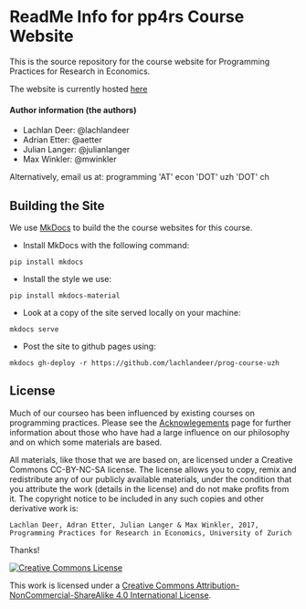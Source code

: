 # ReadMe Info for pp4rs Course Website

This is the source repository for the course website for Programming Practices for Research in Economics.

The website is currently hosted [here](https://lachlandeer.github.io/prog-course-uzh)

#### Author information (the authors)

* Lachlan Deer: @lachlandeer
* Adrian Etter: @aetter
* Julian Langer: @julianlanger
* Max Winkler: @mwinkler

Alternatively, email us at: programming 'AT' econ 'DOT' uzh 'DOT' ch

## Building the Site

We use [MkDocs]() to build the the course websites for this course.

* Install MkDocs with the following command:
```{.bash, id:"j29ie3c7"}
pip install mkdocs
```
* Install the style we use:
```{.bash, id:"j29ie3c7"}
pip install mkdocs-material
```
* Look at a copy of the site served locally on your machine:
```{.bash, id:"j29ie3c7"}
mkdocs serve
```
* Post the site to github pages using:
```{.bash, id:"j29ie3c7"}
mkdocs gh-deploy -r https://github.com/lachlandeer/prog-course-uzh
```


## License

Much of our courseo has been influenced by existing courses on programming practices.
Please see the [Acknowlegements]() page for further information about those who have had a large influence on our philosophy and on which some materials are based.

All materials, like those that we are based on, are licensed under a Creative Commons CC-BY-NC-SA license. The license allows you to copy, remix and redistribute any of our publicly available materials, under the condition that you attribute the work (details in the license) and do not make profits from it. The copyright notice to be included in any such copies and other derivative work is:

```
Lachlan Deer, Adran Etter, Julian Langer & Max Winkler, 2017, Programming Practices for Research in Economics, University of Zurich
```

Thanks!

<a rel="license" href="http://creativecommons.org/licenses/by-nc-sa/4.0/"><img alt="Creative Commons License" style="border-width:0" src="https://i.creativecommons.org/l/by-nc-sa/4.0/88x31.png" /></a><br />

This work is licensed under a <a rel="license" href="http://creativecommons.org/licenses/by-nc-sa/4.0/">Creative Commons Attribution-NonCommercial-ShareAlike 4.0 International License</a>.

